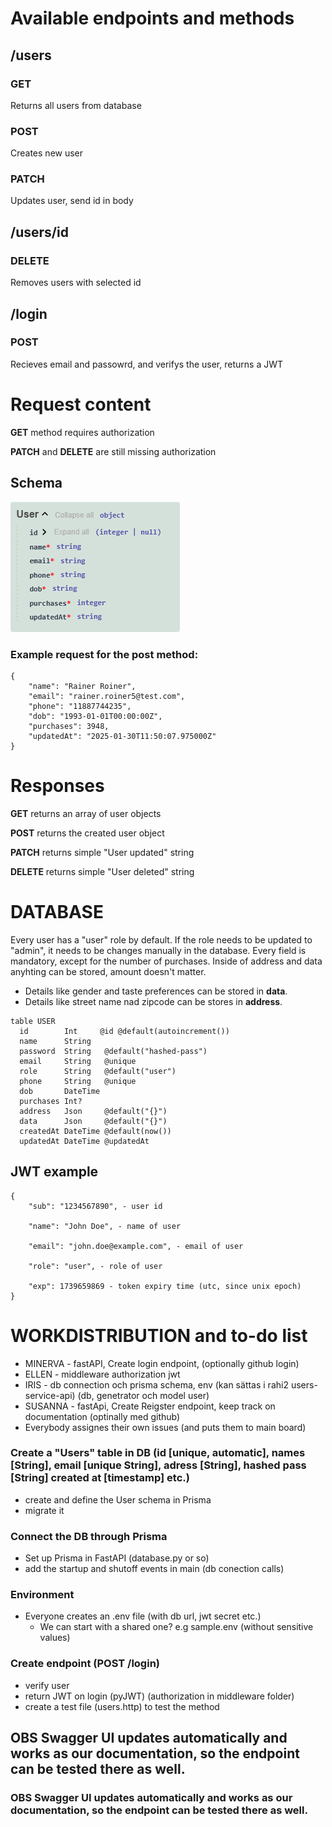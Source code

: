 # Available endpoints and methods
## /users
### GET
Returns all users from database
### POST
Creates new user
### PATCH
Updates user, send id in body
## /users/id
### DELETE
Removes users with selected id

## /login
### POST
Recieves email and passowrd, and verifys the user, returns a JWT

# Request content
**GET** method requires authorization

**PATCH** and **DELETE** are still missing authorization

## Schema
![alt text](userschema.png)


### Example request for the post method:
```
{
    "name": "Rainer Roiner",
    "email": "rainer.roiner5@test.com",
    "phone": "11887744235",
    "dob": "1993-01-01T00:00:00Z",
    "purchases": 3948,
    "updatedAt": "2025-01-30T11:50:07.975000Z"
}
```
# Responses
**GET** returns an array of user objects

**POST** returns the created user object

**PATCH** returns simple "User updated" string

**DELETE** returns simple "User deleted" string

# DATABASE
Every user has a "user" role by default. If the role needs to be updated to "admin", it needs to be changes manually in the database. 
Every field is mandatory, except for the number of purchases.
Inside of address and data anyhting can be stored, amount doesn't matter. 
- Details like gender and taste preferences can be stored in **data**.
- Details like street name nad zipcode can be stores in **address**.

```
table USER
  id        Int     @id @default(autoincrement())
  name      String  
  password  String   @default("hashed-pass")
  email     String   @unique
  role      String   @default("user")
  phone     String   @unique 
  dob       DateTime
  purchases Int?     
  address   Json     @default("{}")  
  data      Json     @default("{}")  
  createdAt DateTime @default(now())
  updatedAt DateTime @updatedAt
```

## JWT example
```
{
    "sub": "1234567890", - user id

    "name": "John Doe", - name of user

    "email": "john.doe@example.com", - email of user

    "role": "user", - role of user

    "exp": 1739659869 - token expiry time (utc, since unix epoch)
}
```


# WORKDISTRIBUTION and to-do list

- MINERVA - fastAPI, Create login endpoint, (optionally github login)
- ELLEN - middleware authorization jwt
- IRIS - db connection och prisma schema, env (kan sättas i rahi2     users-service-api) (db, genetrator och model user) 
- SUSANNA - fastApi, Create Reigster endpoint, keep track on documentation (optinally med github)
- Everybody assignes their own issues (and puts them to main board) 

### Create a "Users" table in DB (id [unique, automatic], names [String], email [unique String], adress [String], hashed pass [String] created at [timestamp] etc.)
- create and define the User schema in Prisma 
- migrate it

### Connect the DB through Prisma 
- Set up Prisma in FastAPI (database.py or so)
- add the startup and shutoff events in main (db conection calls)

### Environment 
- Everyone creates an .env file (with db url, jwt secret etc.)
    - We can start with a shared one? e.g sample.env (without sensitive values)

### Create endpoint (POST /login)
- verify user 
- return JWT on login (pyJWT) (authorization in middleware folder)
- create a test file (users.http) to test the method 


## OBS Swagger UI updates automatically and works as our documentation, so the endpoint can be tested there as well. 

### OBS Swagger UI updates automatically and works as our documentation, so the endpoint can be tested there as well. 
